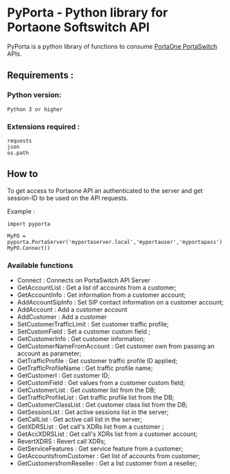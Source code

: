 # PyPorta - Python library for Portaone Softswitch API 
PyPorta is a python library of functions to consume [PortaOne PortaSwitch](https://www.portaone.com/) APIs.

## Requirements :

### Python version:
```
Python 3 or higher
```

### Extensions required :
```
requests
json
os.path
```

## How to

To get access to Portaone API an authenticated to the server and get session-ID to be used on the API requests.

Example :

```
import pyporta

MyPO = pyporta.PortaServer('myportaserver.local','myportauser','myportapass')
MyPO.Connect()
```

### Available functions

- Connect : Connects on PortaSwitch API Server
- GetAccountList : Get a list of accounts from a customer;
- GetAccountInfo : Get information from a customer account;
- AddAccountSipInfo : Set SIP contact information on a customer account;
- AddAccount : Add a customer account
- AddCustomer : Add a customer
- SetCustomerTrafficLimit : Set customer traffic profile;
- SetCustomField  :  Set a customer custom field ;  
- GetCustomerInfo : Get customer information;
- GetCustomerNameFromAccount : Get customer own from passing an account as parameter;
- GetTrafficProfile : Get customer traffic profile ID applied;
- GetTrafficProfileName : Get traffic profile name;
- GetCustomerI : Get customer ID;
- GetCustomField : Get values from a customer custom field;
- GetCustomerList : Get customer list from the DB;
- GetTrafficProfileList :  Get traffic profile list from the DB;
- GetCustomerClassList : Get customer class list from the DB;
- GetSessionList : Get active sessions list in the server;
- GetCallList : Get active call list in the server;
- GetXDRSList : Get call's XDRs list from a customer ;
- GetAccXDRSList : Get call's XDRs list from a customer account;
- RevertXDRS : Revert call XDRs;
- GetServiceFeatures : Get service feature from a customer;
- GetAccountsfromCustomer :  Get list of accounts from customer;
- GetCustomersfromReseller : Get a list customer from a reseller;